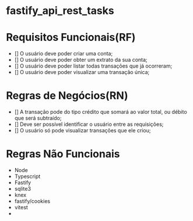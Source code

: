 # fastify_api_rest_tasks


# Requisitos Funcionais(RF)
- [] O usuário deve poder criar uma conta;
- [] O usuário deve poder obter um extrato da sua conta;
- [] O usuário deve poder listar todas transações que já ocorreram;
- [] O usuário deve poder visualizar uma transação única;

# Regras de Negócios(RN)
- [] A transação pode do tipo crédito que somará ao valor total, ou débito que será subtraído;
- [] Deve ser possível identificar o usuário entre as requisições;
- [] O usuário só pode visualizar transações que ele criou;


# Regras Não Funcionais
- Node
- Typescript
- Fastify
- sqlite3
- knex
- fastify/cookies
- vitest
- 